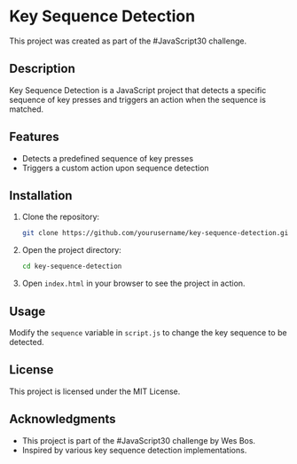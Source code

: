 # Key Sequence Detection

This project was created as part of the #JavaScript30 challenge.

## Description

Key Sequence Detection is a JavaScript project that detects a specific sequence of key presses and triggers an action when the sequence is matched.

## Features

- Detects a predefined sequence of key presses
- Triggers a custom action upon sequence detection

## Installation

1. Clone the repository:
    ```bash
    git clone https://github.com/yourusername/key-sequence-detection.git
    ```
2. Open the project directory:
    ```bash
    cd key-sequence-detection
    ```
3. Open `index.html` in your browser to see the project in action.

## Usage

Modify the `sequence` variable in `script.js` to change the key sequence to be detected.

## License

This project is licensed under the MIT License.

## Acknowledgments

- This project is part of the #JavaScript30 challenge by Wes Bos.
- Inspired by various key sequence detection implementations.
